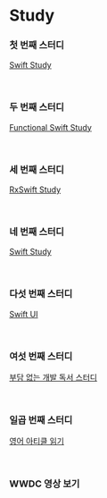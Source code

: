 # Study 



### 첫 번째 스터디 
 

[Swift Study](https://github.com/jeehge/Study/tree/master/Swift%20Study)

<br>

### 두 번째 스터디

[Functional Swift Study](https://github.com/jeehge/Study/tree/master/Functional%20Swift%20Study%20)

<br>

### 세 번째 스터디

[RxSwift Study](https://github.com/jeehge/Study/tree/master/RxSwift)

<br>

### 네 번째 스터디

[Swift Study](https://github.com/jeehge/Study/tree/master/Swift%20Study%202)

<br>

### 다섯 번째 스터디

[Swift UI](https://github.com/jeehge/Study/tree/master/SwiftUI)

<br>

### 여섯 번째 스터디

[부담 없는 개발 독서 스터디](https://github.com/jeehge/Study/tree/master/BookStudy)

<br>

### 일곱 번째 스터디

[영어 아티클 읽기](https://github.com/jeehge/Study/tree/master/Article)

<br>

### WWDC 영상 보기 


